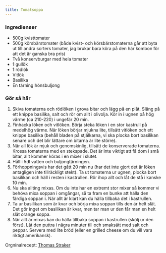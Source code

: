 ```yaml
---
title: Tomatsoppa
---
```


### Ingredienser
- 500g kvisttomater
- 500g körsbärstomater (både kvist- och körsbärstomaterna går att byta ut till andra sorters tomater, jag brukar bara köra på den här kombon för att det är ganska bra pris)
- Två konservburgar med hela tomater
- 1 gullök
- 1 rödlök
- Vitlök
- Basilika
- En tärning hönsbuljong

### Gör så här
1. Skiva tomaterna och rödlöken i grova bitar och lägg på en plåt. Släng på ett knippe basilika, salt och rör om allt i olivolja. Kör in i ugnen på hög värme (ca 210-220) i ungefär 20 min.
2. Finhacka löken och vitlöken. Börja steka löken i en stor kastrull på medelhög värme. När löken börjar mjukna lite, tillsätt vitlöken och ett knippe basilika (behåll bladen på stjälkarna, vi ska plocka bort basilikan senare och det blir lättare om bitarna är lite större).
3. När all lök är mjuk och genomskinlig, tillsätt de konserverade tomaterna. Krossa tomaterna med en stekspade. Det är inte viktigt att få dom i små bitar, allt kommer köras i en mixer i slutet.
4. Håll i 5dl vatten och buljongtärningen.
5. Förhoppningsvis har det gått 20 min nu (har det inte gjort det är löken antagligen inte tillräckligt stekt). Ta ut tomaterna ur ugnen, plocka bort basilikan och häll i resten i kastrullen. Rör ihop allt och låt de stå i kanske 10 min.
6. Nu ska allting mixas. Om du inte har en extremt stor mixer så kommer vi behöva mixa soppan i omgångar, så ta fram en bunke att hälla den färdiga soppan i. När allt är klart kan du hälla tillbaka det i kastrullen.
7. Ta ur basilikan som är kvar och börja mixa soppan tills den är helt slät. Det gör inget om basilikan är kvar, men tar man ur den får man en helt slät orange soppa.
8. När allt är mixas kan du hälla tillbaka soppan i kastrullen (skölj ur den först). Låt den puttra i några minuter till och smaksätt med salt och peppar. Servera med lite bröd (eller en grilled cheese om du vill vara riktigt amerikansk).

Orgninalrecept: [Thomas Straker](https://www.instagram.com/thomas_straker/reel/DCAD5bDOMQB/)
